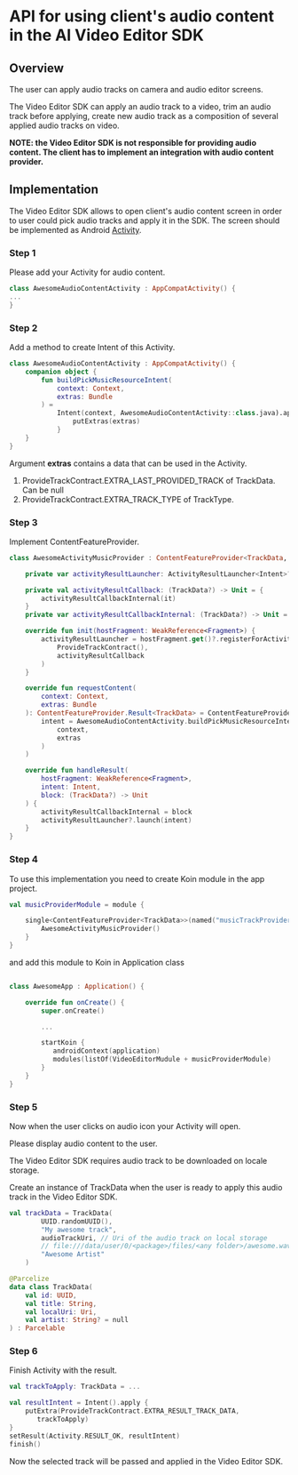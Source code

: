 # API for using client's audio content in the AI Video Editor SDK
[comment]: <> (This file was created by exporting notion page from here: https://www.notion.so/vebanuba/API-for-using-client-s-audio-content-in-the-SDK-9a0e03dd3ad04962a2cbadebe5c73c19)
## Overview

The user can apply audio tracks on camera and audio editor screens.

The Video Editor SDK can apply an audio track to a video, trim an audio track before applying, create new audio track as a composition of several applied audio tracks on video.

**NOTE: the Video Editor SDK is not responsible for providing audio content. The client has to implement an integration with audio content provider.**

## Implementation

The Video Editor SDK allows to open client's audio content screen in order to user could pick audio tracks and apply it in the SDK. The screen should be implemented as Android [Activity](https://developer.android.com/reference/android/app/Activity).

### Step 1

Please add your Activity for audio content.  

```kotlin
class AwesomeAudioContentActivity : AppCompatActivity() {
...
}
```

### Step 2

Add a method to create Intent of this Activity.

```kotlin
class AwesomeAudioContentActivity : AppCompatActivity() {
    companion object {
        fun buildPickMusicResourceIntent(
            context: Context,
            extras: Bundle
        ) =
            Intent(context, AwesomeAudioContentActivity::class.java).apply {
                putExtras(extras)
            }
    }
}
```

Argument **extras** contains a data that can be used in the Activity.

1. ProvideTrackContract.EXTRA_LAST_PROVIDED_TRACK of TrackData. Can be null
2. ProvideTrackContract.EXTRA_TRACK_TYPE of TrackType.

### Step 3

Implement ContentFeatureProvider<TrackData>.

```kotlin
class AwesomeActivityMusicProvider : ContentFeatureProvider<TrackData, Fragment> {

    private var activityResultLauncher: ActivityResultLauncher<Intent>? = null

    private val activityResultCallback: (TrackData?) -> Unit = {
        activityResultCallbackInternal(it)
    }
    private var activityResultCallbackInternal: (TrackData?) -> Unit = {}

    override fun init(hostFragment: WeakReference<Fragment>) {
        activityResultLauncher = hostFragment.get()?.registerForActivityResult(
            ProvideTrackContract(),
            activityResultCallback
        )
    }

    override fun requestContent(
        context: Context,
        extras: Bundle
    ): ContentFeatureProvider.Result<TrackData> = ContentFeatureProvider.Result.RequestUi(
        intent = AwesomeAudioContentActivity.buildPickMusicResourceIntent(
            context,
            extras
        )
    )

    override fun handleResult(
        hostFragment: WeakReference<Fragment>,
        intent: Intent,
        block: (TrackData?) -> Unit
    ) {
        activityResultCallbackInternal = block
        activityResultLauncher?.launch(intent)
    }
}
```

### Step 4

To use this implementation you need to create Koin module in the app project.

```kotlin
val musicProviderModule = module {

    single<ContentFeatureProvider<TrackData>>(named("musicTrackProvider"), override = true) {
        AwesomeActivityMusicProvider()
    }
}
```

and add this module to Koin in Application class

```kotlin

class AwesomeApp : Application() {

    override fun onCreate() {
        super.onCreate()

        ...

        startKoin {
           androidContext(application)
           modules(listOf(VideoEditorMudule + musicProviderModule)
        }
    }
}
```

### Step 5

Now when the user clicks on audio icon your Activity will open.

Please display audio content to the user.

The Video Editor SDK requires audio track to be downloaded on locale storage.

Create an instance of TrackData when the user is ready to apply this audio track in the Video Editor SDK.

```kotlin
val trackData = TrackData(
        UUID.randomUUID(),
        "My awesome track",
        audioTrackUri, // Uri of the audio track on local storage
        // file:///data/user/0/<package>/files/<any folder>/awesome.wav
        "Awesome Artist"
    )
```

```kotlin
@Parcelize
data class TrackData(
    val id: UUID,
    val title: String,
    val localUri: Uri,
    val artist: String? = null
) : Parcelable
```

### Step 6

Finish Activity with the result.

```kotlin
val trackToApply: TrackData = ...

val resultIntent = Intent().apply {
    putExtra(ProvideTrackContract.EXTRA_RESULT_TRACK_DATA,
       trackToApply)
}
setResult(Activity.RESULT_OK, resultIntent)
finish()
```

Now the selected track will be passed and applied in the Video Editor SDK.
